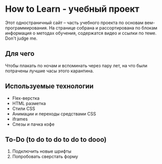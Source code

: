 # **How to Learn - учебный проект**  
Этот одностраничный сайт – часть учебного проекта по основам вем-программирования. На странице собрана и рассортирована по блокам информация о методах обучения, содержатся видео и ссылки по теме. Don't judge me.  
## Для чего
Чтобы плакать по ночам и вспоминать через пару лет, на что были потрачены лучшие часы этого карантина.  
## Используемые технологии
*  Flex-верстка
*  HTML разметка  
*  Стили CSS 
*  Анимации и переходы средствами CSS
*  iframes
*  Слезы и пачка кофе  
## To-Do (to do to do to do to dooo)
1. Подключить новые шрифты
2. Попробовать сверстать форму
